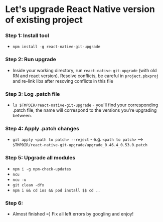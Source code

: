 # Let's upgrade React Native version of existing project

### Step 1: Install tool
 - `npm install -g react-native-git-upgrade`
### Step 2: Run upgrade
 - Inside your working directory, run `react-native-git-upgrade` (with old RN and react version). Resolve conflicts, be careful in `project.pbxproj` and re-link libs after resoving conflicts in this file
### Step 3: Log .patch file
 - `ls $TMPDIR/react-native-git-upgrade` - you'll find your corresponding .patch file, the name will correspond to the versions you're upgrading between.
### Step 4: Apply .patch changes
 - `git apply <path to patch> --reject` - e.g. `<path to patch>` --> `$TMPDIR/react-native-git-upgrade/upgrade_0.46.4_0.53.0.patch`
### Step 5: Upgrade all modules
 - `npm i -g npm-check-updates`
 - `ncu`
 - `ncu -u`
 - `git clean -dfx`
 - `npm i && cd ios && pod install $$ cd ..`
### Step 6:
 - Almost finished =) Fix all left errors by googling and enjoy!
